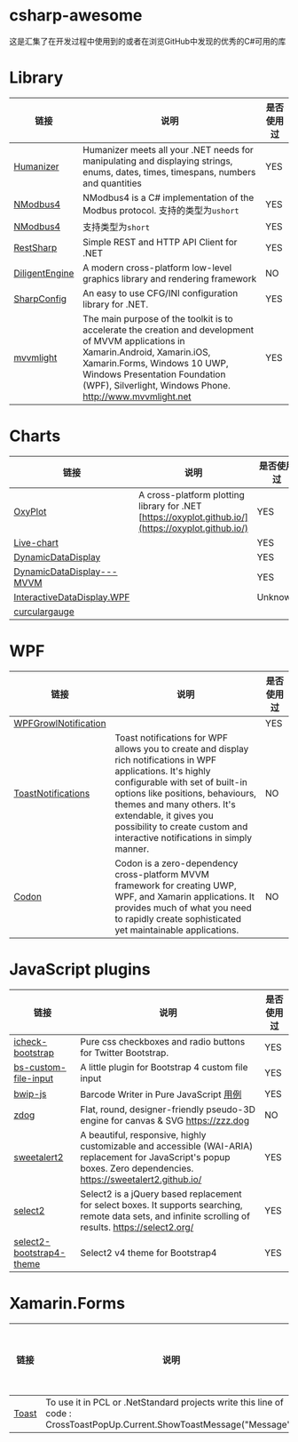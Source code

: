 # csharp-awesome
这是汇集了在开发过程中使用到的或者在浏览GitHub中发现的优秀的C#可用的库

# Library
链接 | 说明 | 是否使用过
--|---|---
[Humanizer](https://github.com/Humanizr/Humanizer)  | Humanizer meets all your .NET needs for manipulating and displaying strings, enums, dates, times, timespans, numbers and quantities | YES
[NModbus4](https://github.com/NModbus4/NModbus4) | NModbus4 is a C# implementation of the Modbus protocol. 支持的类型为`ushort` | YES
[NModbus4](https://github.com/mzy666888/NModbus4) | 支持类型为`short` | YES
[RestSharp](https://github.com/restsharp/RestSharp) | Simple REST and HTTP API Client for .NET | YES
[DiligentEngine](https://github.com/DiligentGraphics/DiligentEngine) | A modern cross-platform low-level graphics library and rendering framework | NO
[SharpConfig](https://github.com/cemdervis/SharpConfig) | An easy to use CFG/INI configuration library for .NET. | YES
[mvvmlight](https://github.com/jamesmcroft/mvvmlight) | The main purpose of the toolkit is to accelerate the creation and development of MVVM applications in Xamarin.Android, Xamarin.iOS, Xamarin.Forms, Windows 10 UWP, Windows Presentation Foundation (WPF), Silverlight, Windows Phone. http://www.mvvmlight.net | YES
# Charts
链接 | 说明 | 是否使用过
---|---|---
 [OxyPlot](https://github.com/oxyplot/oxyplot) | A cross-platform plotting library for .NET [https://oxyplot.github.io/](https://oxyplot.github.io/) |YES
 [Live-chart](https://github.com/Live-Charts/Live-Charts) | | YES
 [DynamicDataDisplay](https://github.com/dotnetprojects/DynamicDataDisplay) |  |YES
 [DynamicDataDisplay---MVVM](https://github.com/hanzhw/DynamicDataDisplay---MVVM)| | YES
 [InteractiveDataDisplay.WPF](https://github.com/microsoft/InteractiveDataDisplay.WPF) | | Unknown
 [curculargauge]() |
# WPF
链接 | 说明 | 是否使用过
---|---|---
 [WPFGrowlNotification](https://github.com/IvanLeonenko/WPFGrowlNotification) |  | YES
 [ToastNotifications](https://github.com/rafallopatka/ToastNotifications) | Toast notifications for WPF allows you to create and display rich notifications in WPF applications. It's highly configurable with set of built-in options like positions, behaviours, themes and many others. It's extendable, it gives you possibility to create custom and interactive notifications in simply manner. | NO
 [Codon](https://github.com/CodonFramework/Codon) | Codon is a zero-dependency cross-platform MVVM framework for creating UWP, WPF, and Xamarin applications. It provides much of what you need to rapidly create sophisticated yet maintainable applications. | NO

# JavaScript plugins
链接 | 说明 | 是否使用过
---|---|---
[icheck-bootstrap](https://github.com/bantikyan/icheck-bootstrap) | Pure css checkboxes and radio buttons for Twitter Bootstrap. | YES
[bs-custom-file-input](https://github.com/Johann-S/bs-custom-file-input) | A little plugin for Bootstrap 4 custom file input | YES
[bwip-js](https://github.com/metafloor/bwip-js) |Barcode Writer in Pure JavaScript [用例](http://bwip-js.metafloor.com/demo/demo.html) | YES
[zdog](https://github.com/metafizzy/zdog) | Flat, round, designer-friendly pseudo-3D engine for canvas & SVG https://zzz.dog | NO
[sweetalert2](https://github.com/sweetalert2/sweetalert2) | A beautiful, responsive, highly customizable and accessible (WAI-ARIA) replacement for JavaScript's popup boxes. Zero dependencies. https://sweetalert2.github.io/ | YES
[select2](https://github.com/select2/select2) | Select2 is a jQuery based replacement for select boxes. It supports searching, remote data sets, and infinite scrolling of results. https://select2.org/ | YES
[select2-bootstrap4-theme](https://github.com/ttskch/select2-bootstrap4-theme) | Select2 v4 theme for Bootstrap4 | YES

# Xamarin.Forms
链接 | 说明 | 是否使用过
---|---|---
[Toast](https://github.com/ishrakland/Toast) | To use it in PCL or .NetStandard projects write this line of code : CrossToastPopUp.Current.ShowToastMessage("Message"); | YES
